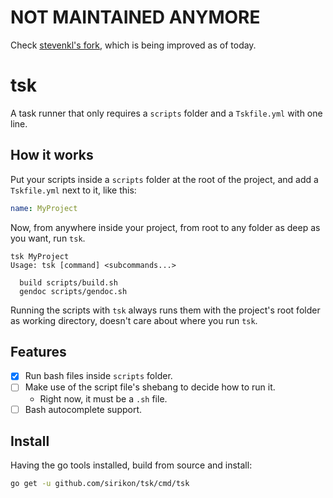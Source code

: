 # NOT MAINTAINED ANYMORE

Check [stevenkl's fork](https://github.com/stevenkl/tsk), which is being improved as of today.

# tsk

A task runner that only requires a `scripts` folder and a `Tskfile.yml` with one line.

## How it works

Put your scripts inside a `scripts` folder at the root of the project, and add
a `Tskfile.yml` next to it, like this:

```yaml
name: MyProject
```

Now, from anywhere inside your project, from root to any folder as deep as you
want, run `tsk`.

```
tsk MyProject
Usage: tsk [command] <subcommands...>

  build scripts/build.sh
  gendoc scripts/gendoc.sh
```

Running the scripts with `tsk` always runs them with the project's root folder
as working directory, doesn't care about where you run `tsk`.

## Features

- [X] Run bash files inside `scripts` folder.
- [ ] Make use of the script file's shebang to decide how to run it.
    - Right now, it must be a `.sh` file.
- [ ] Bash autocomplete support.

## Install

Having the go tools installed, build from source and install:

```bash
go get -u github.com/sirikon/tsk/cmd/tsk
```
